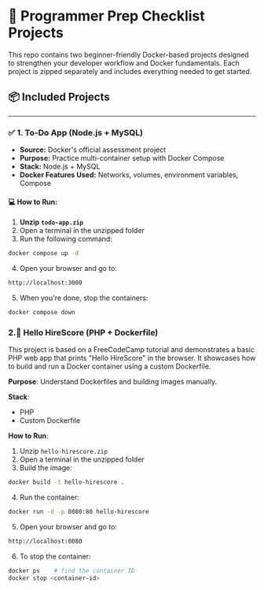 # 🧠 Programmer Prep Checklist Projects

This repo contains two beginner-friendly Docker-based projects designed to strengthen your developer workflow and Docker fundamentals. Each project is zipped separately and includes everything needed to get started.

## 📦 Included Projects

---

### ✅ 1. **To-Do App (Node.js + MySQL)**

- **Source:** Docker's official assessment project
- **Purpose:** Practice multi-container setup with Docker Compose
- **Stack:** Node.js + MySQL
- **Docker Features Used:** Networks, volumes, environment variables, Compose

#### 💻 How to Run:

1. **Unzip `todo-app.zip`**
2. Open a terminal in the unzipped folder
3. Run the following command:

```bash
docker compose up -d
```
4. Open your browser and go to:

```bash
http://localhost:3000
```
5. When you're done, stop the containers:

```bash
docker compose down
```
### 2.👋 Hello HireScore (PHP + Dockerfile)

This project is based on a FreeCodeCamp tutorial and demonstrates a basic PHP web app that prints "Hello HireScore" in the browser. It showcases how to build and run a Docker container using a custom Dockerfile.

**Purpose**: Understand Dockerfiles and building images manually.

**Stack**:
- PHP
- Custom Dockerfile

**How to Run**:
1. Unzip `hello-hirescore.zip`  
2. Open a terminal in the unzipped folder  
3. Build the image:

```bash
docker build -t hello-hirescore .
```
4. Run the container:

```bash
docker run -d -p 8080:80 hello-hirescore
```
5. Open your browser and go to:

```bash
http://localhost:8080
```
6. To stop the container:

```bash
docker ps    # find the container ID
docker stop <container-id>
```
